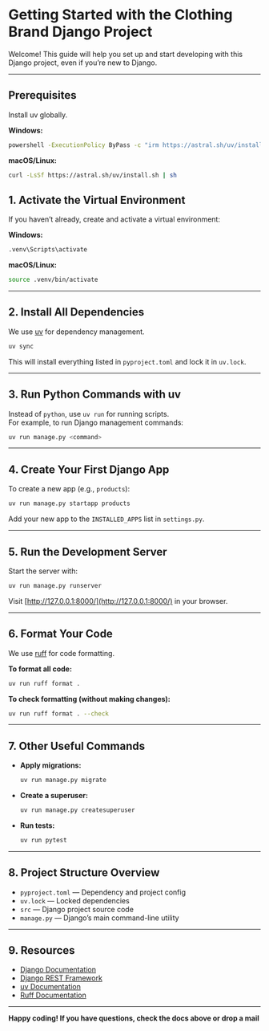 # Getting Started with the Clothing Brand Django Project

Welcome! This guide will help you set up and start developing with this Django project, even if you’re new to Django.

---
## Prerequisites

Install uv globally. 

**Windows:**
```sh
powershell -ExecutionPolicy ByPass -c "irm https://astral.sh/uv/install.ps1 | iex"
```

**macOS/Linux:**
```sh
curl -LsSf https://astral.sh/uv/install.sh | sh
```

## 1. **Activate the Virtual Environment**

If you haven’t already, create and activate a virtual environment:

**Windows:**
```sh
.venv\Scripts\activate
```

**macOS/Linux:**
```sh
source .venv/bin/activate
```

---

## 2. **Install All Dependencies**

We use [uv](https://github.com/astral-sh/uv) for dependency management.

```sh
uv sync
```
This will install everything listed in `pyproject.toml` and lock it in `uv.lock`.

---

## 3. **Run Python Commands with uv**

Instead of `python`, use `uv run` for running scripts.  
For example, to run Django management commands:

```sh
uv run manage.py <command>
```

---

## 4. **Create Your First Django App**

To create a new app (e.g., `products`):

```sh
uv run manage.py startapp products
```

Add your new app to the `INSTALLED_APPS` list in `settings.py`.

---

## 5. **Run the Development Server**

Start the server with:

```sh
uv run manage.py runserver
```

Visit [http://127.0.0.1:8000/](http://127.0.0.1:8000/) in your browser.

---

## 6. **Format Your Code**

We use [ruff](https://docs.astral.sh/ruff/) for code formatting.

**To format all code:**
```sh
uv run ruff format .
```

**To check formatting (without making changes):**
```sh
uv run ruff format . --check
```

---

## 7. **Other Useful Commands**

- **Apply migrations:**  
  ```sh
  uv run manage.py migrate
  ```
- **Create a superuser:**  
  ```sh
  uv run manage.py createsuperuser
  ```
- **Run tests:**  
  ```sh
  uv run pytest
  ```

---

## 8. **Project Structure Overview**

- `pyproject.toml` — Dependency and project config
- `uv.lock` — Locked dependencies
- `src` — Django project source code
- `manage.py` — Django’s main command-line utility

---

## 9. **Resources**

- [Django Documentation](https://docs.djangoproject.com/en/stable/)
- [Django REST Framework](https://www.django-rest-framework.org/)
- [uv Documentation](https://github.com/astral-sh/uv)
- [Ruff Documentation](https://docs.astral.sh/ruff/)

---

**Happy coding! If you have questions, check the docs above or drop a mail**
